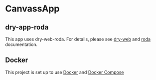 # CanvassApp

## dry-app-roda
This app uses dry-web-roda. For details, please see [dry-web](https://github.com/dry-rb/dry-web) and
[roda](https://github.com/jeremyevans/roda) documentation.

## Docker

This project is set up to use [Docker](https://docs.docker.com/) and [Docker Compose](https://docs.docker.com/compose/)

